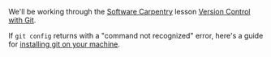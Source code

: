We'll be working through the [Software Carpentry](https://software-carpentry.org/) lesson [Version Control with Git](https://swcarpentry.github.io/git-novice/).

If `git config` returns with a "command not recognized" error, here's a guide for [installing git on your machine](https://gist.github.com/derhuerst/1b15ff4652a867391f03). 
